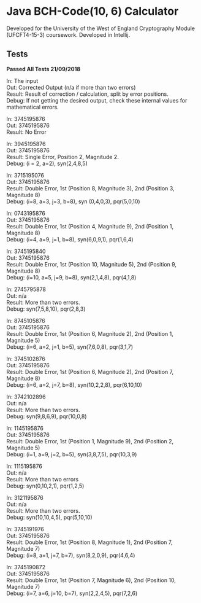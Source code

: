 # Java BCH-Code(10, 6) Calculator
Developed for the University of the West of England Cryptography Module (UFCFT4-15-3) coursework.
Developed in Intellij.

## Tests
 
**Passed All Tests 21/09/2018**

In: The input  
Out: Corrected Output (n/a if more than two errors)  
Result: Result of correction / calculation, split by error positions.  
Debug: If not getting the desired output, check these internal values for mathematical errors.
  
In: 3745195876  
Out: 3745195876  
Result: No Error

In: 3945195876  
Out: 3745195876  
Result: Single Error, Position 2, Magnitude 2.  
Debug: (i = 2, a=2), syn(2,4,8,5) 

In: 3715195076  
Out: 3745195876  
Result: Double Error, 1st (Position 8, Magnitude 3), 2nd (Position 3, Magnitude 8)  
Debug: (i=8, a=3, j=3, b=8), syn (0,4,0,3), pqr(5,0,10)

In: 0743195876  
Out: 3745195876  
Result: Double Error, 1st (Position 4, Magnitude 9), 2nd (Position 1, Magnitude 8)  
Debug: (i=4, a=9, j=1, b=8), syn(6,0,9,1), pqr(1,6,4)

In: 3745195840  
Out: 3745195876  
Result: Double Error, 1st (Position 10, Magnitude 5), 2nd (Position 9, Magnitude 8)  
Debug: (i=10, a=5, j=9, b=8), syn(2,1,4,8), pqr(4,1,8)

In: 2745795878  
Out: n/a  
Result: More than two errors.  
Debug: syn(7,5,8,10), pqr(2,8,3)

In: 8745105876  
Out: 3745195876  
Result: Double Error, 1st (Position 6, Magnitude 2), 2nd (Position 1, Magnitude 5)  
Debug: (i=6, a=2, j=1, b=5), syn(7,6,0,8), pqr(3,1,7)

In: 3745102876  
Out: 3745195876  
Result: Double Error, 1st (Position 6, Magnitude 2), 2nd (Position 7, Magnitude 8)  
Debug: (i=6, a=2, j=7, b=8), syn(10,2,2,8), pqr(6,10,10)

In: 3742102896  
Out: n/a  
Result: More than two errors.  
Debug: syn(9,8,6,9), pqr(10,0,8)

In: 1145195876  
Out: 3745195876  
Result: Double Error, 1st (Position 1, Magnitude 9), 2nd (Position 2, Magnitude 5)  
Debug: (i=1, a=9, j=2, b=5), syn(3,8,7,5), pqr(10,3,9)

In: 1115195876  
Out: n/a  
Result: More than two errors  
Debug: syn(0,10,2,1), pqr(1,2,5)

In: 3121195876  
Out: n/a  
Result: More than two errors.  
Debug: syn(10,10,4,5), pqr(5,10,10)

In: 3745191976  
Out: 3745195876  
Result: Double Error, 1st (Position 8, Magnitude 1), 2nd (Position 7, Magnitude 7)  
Debug: (i=8, a=1, j=7, b=7), syn(8,2,0,9), pqr(4,6,4)

In: 3745190872  
Out: 3745195876  
Result: Double Error, 1st (Position 7, Magnitude 6), 2nd (Position 10, Magnitude 7)  
Debug: (i=7, a=6, j=10, b=7), syn(2,2,4,5), pqr(7,2,6)
